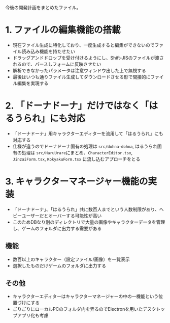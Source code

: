 今後の開発計画をまとめたファイル。

# 1. ファイルの編集機能の搭載

- 現在ファイル生成に特化しており、一度生成すると編集ができないのでファイル読み込み機能を持たせたい
- ドラッグアンドドロップを受け付けるようにし、Shift-JISのファイルが渡されるので、パースしフォームに反映させたい
- 解析できなかったパラメータは注意ウィンドウ出した上で無視する
- 最後はいつも通りファイル生成してダウンロードさせる形で間接的にファイル編集を実現する

# 2. 「ドーナドーナ」だけではなく「はるうられ」にも対応

- 「ドーナドーナ」用キャラクターエディターを流用して「はるうられ」にも対応する
- 仕様が違うのでドーナドーナ固有の処理は `src/dohna-dohna`, はるうられ固有の処理は `src/HaruUrare`にまとめ、`CharacterEditor.tsx`, `JinzaiForm.tsx`, `KokyakuForm.tsx` に流し込むアプローチをとる

# 3. キャラクターマネージャー機能の実装

- 「ドーナドーナ」、「はるうられ」共に数百人までという人数制限があり、ヘビーユーザーだとオーバーする可能性が高い
- このためDBなり別のディレクトリで大量の画像やキャラクターデータを管理し、ゲームのフォルダに出力する需要がある

## 機能

- 数百以上のキャラクター（設定ファイル/画像）を一覧表示
- 選択したものだけゲームのフォルダに出力する

## その他

- キャラクターエディターはキャラクターマネージャーの中の一機能という位置づけにする
- ごりごりにローカルPCのフォルダ内を弄るのでElectronを用いたデスクトップアプリ化も考慮
